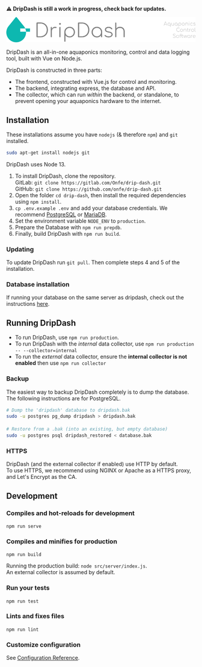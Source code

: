 **⚠️ DripDash is still a work in progress, check back for updates.**

![DripDash Header](public/drip-dash-header.svg)

DripDash is an all-in-one aquaponics monitoring, control and data logging tool,
built with Vue on Node.js.

DripDash is constructed in three parts:
- The frontend, constructed with Vue.js for control and monitoring.
- The backend, integrating express, the database and API.
- The collector, which can run _within_ the backend, or standalone, to prevent
opening your aquaponics hardware to the internet.


## Installation
These installations assume you have `nodejs` (& therefore `npm`) and `git` installed.
```bash
sudo apt-get install nodejs git
```

DripDash uses Node 13.

1. To install DripDash, clone the repository.  
  GitLab: `git clone https://gitlab.com/Onfe/drip-dash.git`  
  GitHub: `git clone https://github.com/onfe/drip-dash.git`  
2. Open the folder `cd drip-dash`, then install the required dependencies using
  `npm install`.
3. `cp .env.example .env` and add your database credentials.
  We recommend [PostgreSQL](https://www.postgresql.org) or
  [MariaDB](https://mariadb.org/).  
4. Set the environment variable `NODE_ENV` to `production`.
5. Prepare the Database with `npm run prepdb`.
6. Finally, build DripDash with `npm run build`.

### Updating
To update DripDash run `git pull`.
Then complete steps 4 and 5 of the installation.

### Database installation

If running your database on the same server as dripdash, check out the instructions [here](docs/PostgreSQL%20Setup.md).

## Running DripDash
- To run DripDash, use `npm run production`.
- To run DripDash with the *internal* data collector, use
`npm run production -- --collector=internal`
- To run the *external* data collector, ensure the **internal collector is not
enabled** then use `npm run collector`

### Backup
The easiest way to backup DripDash completely is to dump the database. The following instructions are for PostgreSQL.
```bash
# Dump the 'dripdash' database to dripdash.bak
sudo -u postgres pg_dump dripdash > dripdash.bak

# Restore from a .bak (into an existing, but empty database)
sudo -u postgres psql dripdash_restored < database.bak
```
### HTTPS
DripDash (and the external collector if enabled) use HTTP by default.  
To use HTTPS, we recommend using NGINX or Apache as a HTTPS proxy, and Let's Encrypt as the CA.

## Development
### Compiles and hot-reloads for development
```
npm run serve
```

### Compiles and minifies for production
```
npm run build
```
Running the production build: `node src/server/index.js`.  
An external collector is assumed by default.

### Run your tests
```
npm run test
```

### Lints and fixes files
```
npm run lint
```

### Customize configuration
See [Configuration Reference](https://cli.vuejs.org/config/).
